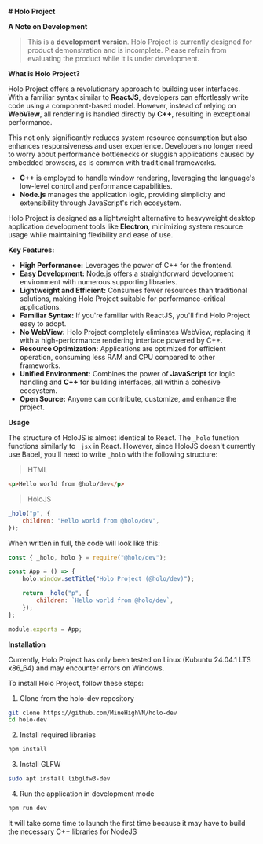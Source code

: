 **# Holo Project**

**A Note on Development**

> This is a **development version**.
> Holo Project is currently designed for product demonstration and is incomplete.
> Please refrain from evaluating the product while it is under development.

**What is Holo Project?**

Holo Project offers a revolutionary approach to building user interfaces. With a familiar syntax similar to **ReactJS**, developers can effortlessly write code using a component-based model. However, instead of relying on **WebView**, all rendering is handled directly by **C++**, resulting in exceptional performance.

This not only significantly reduces system resource consumption but also enhances responsiveness and user experience. Developers no longer need to worry about performance bottlenecks or sluggish applications caused by embedded browsers, as is common with traditional frameworks.

-   **C++** is employed to handle window rendering, leveraging the language's low-level control and performance capabilities.
-   **Node.js** manages the application logic, providing simplicity and extensibility through JavaScript's rich ecosystem.

Holo Project is designed as a lightweight alternative to heavyweight desktop application development tools like **Electron**, minimizing system resource usage while maintaining flexibility and ease of use.

**Key Features:**

-   **High Performance:** Leverages the power of C++ for the frontend.
-   **Easy Development:** Node.js offers a straightforward development environment with numerous supporting libraries.
-   **Lightweight and Efficient:** Consumes fewer resources than traditional solutions, making Holo Project suitable for performance-critical applications.
-   **Familiar Syntax:** If you're familiar with ReactJS, you'll find Holo Project easy to adopt.
-   **No WebView:** Holo Project completely eliminates WebView, replacing it with a high-performance rendering interface powered by C++.
-   **Resource Optimization:** Applications are optimized for efficient operation, consuming less RAM and CPU compared to other frameworks.
-   **Unified Environment:** Combines the power of **JavaScript** for logic handling and **C++** for building interfaces, all within a cohesive ecosystem.
-   **Open Source:** Anyone can contribute, customize, and enhance the project.

**Usage**

The structure of HoloJS is almost identical to React. The `_holo` function functions similarly to `_jsx` in React. However, since HoloJS doesn't currently use Babel, you'll need to write `_holo` with the following structure:

> HTML

```html
<p>Hello world from @holo/dev</p>
```

> HoloJS

```js
_holo("p", {
    children: "Hello world from @holo/dev",
});
```

When written in full, the code will look like this:

```js
const { _holo, holo } = require("@holo/dev");

const App = () => {
    holo.window.setTitle("Holo Project (@holo/dev)");

    return _holo("p", {
        children: `Hello world from @holo/dev`,
    });
};

module.exports = App;
```

**Installation**

Currently, Holo Project has only been tested on Linux (Kubuntu 24.04.1 LTS x86_64) and may encounter errors on Windows.

To install Holo Project, follow these steps:

1. Clone from the holo-dev repository

```bash
git clone https://github.com/MineHighVN/holo-dev
cd holo-dev
```

2. Install required libraries

```bash
npm install
```

3. Install GLFW

```bash
sudo apt install libglfw3-dev
```

4. Run the application in development mode

```bash
npm run dev
```

It will take some time to launch the first time because it may have to build the necessary C++ libraries for NodeJS
